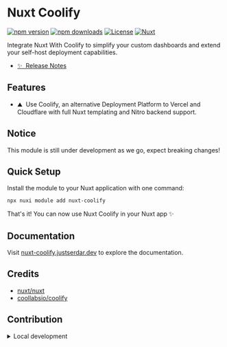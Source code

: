 # Nuxt Coolify

[![npm version][npm-version-src]][npm-version-href]
[![npm downloads][npm-downloads-src]][npm-downloads-href]
[![License][license-src]][license-href]
[![Nuxt][nuxt-src]][nuxt-href]

Integrate Nuxt With Coolify to simplify your custom dashboards and extend your self-host deployment capabilities.

- [✨ &nbsp;Release Notes](/CHANGELOG.md)
<!-- - [🏀 Online playground](https://stackblitz.com/github/your-org/nuxt-coolify?file=playground%2Fapp.vue) -->
<!-- - [📖 &nbsp;Documentation](https://example.com) -->

## Features

<!-- Highlight some of the features your module provide here -->
- ⛰ &nbsp;Use Coolify, an alternative Deployment Platform to Vercel and Cloudflare with full Nuxt templating and Nitro backend support.

## Notice

This module is still under development as we go, expect breaking changes!

## Quick Setup

Install the module to your Nuxt application with one command:

```bash
npx nuxi module add nuxt-coolify
```

That's it! You can now use Nuxt Coolify in your Nuxt app ✨

## Documentation

Visit [nuxt-coolify.justserdar.dev](https://nuxt-coolify.justserdar.dev) to explore the documentation.

## Credits

- [nuxt/nuxt](https://github.com/nuxt/nuxt)
- [coollabsio/coolify](https://github.com/coollabsio/coolify)

## Contribution

<details>
  <summary>Local development</summary>
  
  ```bash
  # Install dependencies
  npm install
  
  # Generate type stubs
  npm run dev:prepare
  
  # Develop with the playground
  npm run dev
  
  # Build the playground
  npm run dev:build
  
  # Run ESLint
  npm run lint
  
  # Run Vitest
  npm run test
  npm run test:watch
  
  # Release new version
  npm run release
  ```

</details>


<!-- Badges -->
[npm-version-src]: https://img.shields.io/npm/v/nuxt-coolify/latest.svg?style=flat&colorA=020420&colorB=00DC82
[npm-version-href]: https://npmjs.com/package/nuxt-coolify

[npm-downloads-src]: https://img.shields.io/npm/dm/nuxt-coolify.svg?style=flat&colorA=020420&colorB=00DC82
[npm-downloads-href]: https://npmjs.com/package/nuxt-coolify

[license-src]: https://img.shields.io/npm/l/nuxt-coolify.svg?style=flat&colorA=020420&colorB=00DC82
[license-href]: https://npmjs.com/package/nuxt-coolify

[nuxt-src]: https://img.shields.io/badge/Nuxt-020420?logo=nuxt.js
[nuxt-href]: https://nuxt.com

